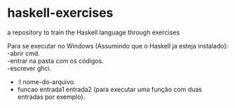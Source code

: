 # haskell-exercises
a repository to train the Haskell language through exercises

Para se executar no Windows (Assumindo que o Haskell ja esteja instalado):<br>
-abrir cmd.<br>
-entrar na pasta com os códigos.<br>
-escrever ghci.<br>
- :l nome-do-arquivo.<br>
- funcao entrada1 entrada2 (para executar uma função com duas entradas por exemplo).<br>
